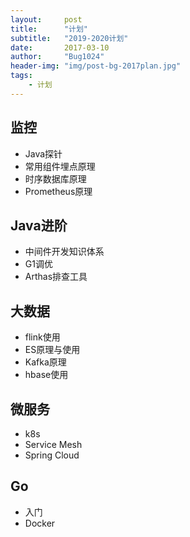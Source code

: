 ```yaml
---
layout:     post
title:      "计划"
subtitle:   "2019-2020计划"
date:       2017-03-10
author:     "Bug1024"
header-img: "img/post-bg-2017plan.jpg"
tags:
    - 计划
---
```


## 监控
 * Java探针
 * 常用组件埋点原理
 * 时序数据库原理
 * Prometheus原理

## Java进阶
 * 中间件开发知识体系
 * G1调优
 * Arthas排查工具

## 大数据
 * flink使用
 * ES原理与使用
 * Kafka原理
 * hbase使用

## 微服务
 * k8s
 * Service Mesh
 * Spring Cloud

## Go
 * 入门
 * Docker

